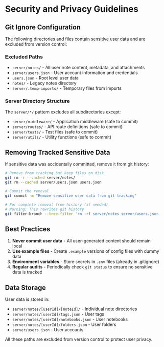 # Security and Privacy Guidelines

## Git Ignore Configuration

The following directories and files contain sensitive user data and are excluded from version control:

### Excluded Paths

- `server/notes/` - All user note content, metadata, and attachments
- `server/users.json` - User account information and credentials
- `users.json` - Root level user data
- `notes/` - Legacy notes directory
- `server/.temp-imports/` - Temporary files from imports

### Server Directory Structure

The `server/*/` pattern excludes all subdirectories except:

- `server/middleware/` - Application middleware (safe to commit)
- `server/routes/` - API route definitions (safe to commit)
- `server/tests/` - Test files (safe to commit)
- `server/utils/` - Utility functions (safe to commit)

## Removing Tracked Sensitive Data

If sensitive data was accidentally committed, remove it from git history:

```bash
# Remove from tracking but keep files on disk
git rm -r --cached server/notes/
git rm --cached server/users.json users.json

# Commit the removal
git commit -m "Remove sensitive user data from git tracking"

# For complete removal from history (if needed)
# Warning: This rewrites git history
git filter-branch --tree-filter 'rm -rf server/notes server/users.json users.json' HEAD
```

## Best Practices

1. **Never commit user data** - All user-generated content should remain local
2. **Use example files** - Create `.example` versions of config files with dummy data
3. **Environment variables** - Store secrets in `.env` files (already in .gitignore)
4. **Regular audits** - Periodically check `git status` to ensure no sensitive data is tracked

## Data Storage

User data is stored in:

- `server/notes/[userId]/[noteId]/` - Individual note directories
- `server/notes/[userId]/tags.json` - User tags
- `server/notes/[userId]/notebooks.json` - User notebooks
- `server/notes/[userId]/folders.json` - User folders
- `server/users.json` - User accounts

All these paths are excluded from version control to protect user privacy.
